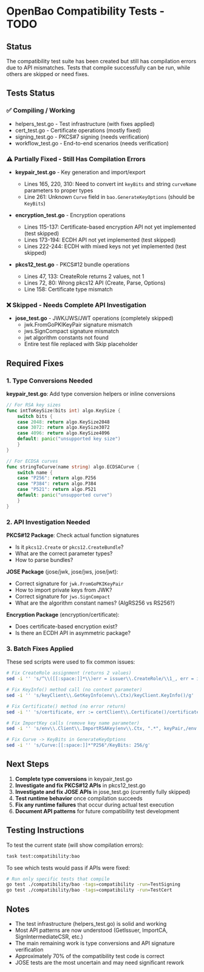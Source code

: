 # OpenBao Compatibility Tests - TODO

## Status
The compatibility test suite has been created but still has compilation errors due to API mismatches. Tests that compile successfully can be run, while others are skipped or need fixes.

## Tests Status

### ✅ Compiling / Working
- helpers_test.go - Test infrastructure (with fixes applied)
- cert_test.go - Certificate operations (mostly fixed)
- signing_test.go - PKCS#7 signing (needs verification)
- workflow_test.go - End-to-end scenarios (needs verification)

### ⚠️ Partially Fixed - Still Has Compilation Errors
- **keypair_test.go** - Key generation and import/export
  - Lines 165, 220, 310: Need to convert int `keyBits` and string `curveName` parameters to proper types
  - Line 261: Unknown `Curve` field in `bao.GenerateKeyOptions` (should be `KeyBits`)

- **encryption_test.go** - Encryption operations
  - Lines 115-137: Certificate-based encryption API not yet implemented (test skipped)
  - Lines 173-194: ECDH API not yet implemented (test skipped)
  - Lines 222-244: ECDH with mixed keys not yet implemented (test skipped)

- **pkcs12_test.go** - PKCS#12 bundle operations
  - Lines 47, 133: CreateRole returns 2 values, not 1
  - Lines 72, 80: Wrong pkcs12 API (Create, Parse, Options)
  - Line 158: Certificate type mismatch

### ❌ Skipped - Needs Complete API Investigation
- **jose_test.go** - JWK/JWS/JWT operations (completely skipped)
  - jwk.FromGoPKIKeyPair signature mismatch
  - jws.SignCompact signature mismatch
  - jwt algorithm constants not found
  - Entire test file replaced with Skip placeholder

## Required Fixes

### 1. Type Conversions Needed

**keypair_test.go**: Add type conversion helpers or inline conversions

```go
// For RSA key sizes
func intToKeySize(bits int) algo.KeySize {
    switch bits {
    case 2048: return algo.KeySize2048
    case 3072: return algo.KeySize3072
    case 4096: return algo.KeySize4096
    default: panic("unsupported key size")
    }
}

// For ECDSA curves
func stringToCurve(name string) algo.ECDSACurve {
    switch name {
    case "P256": return algo.P256
    case "P384": return algo.P384
    case "P521": return algo.P521
    default: panic("unsupported curve")
    }
}
```

### 2. API Investigation Needed

**PKCS#12 Package**: Check actual function signatures
- Is it `pkcs12.Create` or `pkcs12.CreateBundle`?
- What are the correct parameter types?
- How to parse bundles?

**JOSE Package** (jose/jwk, jose/jws, jose/jwt):
- Correct signature for `jwk.FromGoPKIKeyPair`
- How to import private keys from JWK?
- Correct signature for `jws.SignCompact`
- What are the algorithm constant names? (AlgRS256 vs RS256?)

**Encryption Package** (encryption/certificate):
- Does certificate-based encryption exist?
- Is there an ECDH API in asymmetric package?

### 3. Batch Fixes Applied

These sed scripts were used to fix common issues:

```bash
# Fix CreateRole assignment (returns 2 values)
sed -i '' 's/^\\([[:space:]]*\\)err = issuer\\.CreateRole/\\1_, err = issuer.CreateRole/g'

# Fix KeyInfo() method call (no context parameter)
sed -i '' 's/keyClient\\.GetKeyInfo(env\\.Ctx)/keyClient.KeyInfo()/g'

# Fix Certificate() method (no error return)
sed -i '' 's/certificate, err := certClient\\.Certificate()/certificate := certClient.Certificate()/g'

# Fix ImportKey calls (remove key name parameter)
sed -i '' 's/env\\.Client\\.ImportRSAKey(env\\.Ctx, ".*", keyPair,/env.Client.ImportRSAKey(env.Ctx, keyPair,/g'

# Fix Curve -> KeyBits in GenerateKeyOptions
sed -i '' 's/Curve:[[:space:]]*"P256"/KeyBits: 256/g'
```

## Next Steps

1. **Complete type conversions** in keypair_test.go
2. **Investigate and fix PKCS#12 APIs** in pkcs12_test.go
3. **Investigate and fix JOSE APIs** in jose_test.go (currently fully skipped)
4. **Test runtime behavior** once compilation succeeds
5. **Fix any runtime failures** that occur during actual test execution
6. **Document API patterns** for future compatibility test development

## Testing Instructions

To test the current state (will show compilation errors):

```bash
task test:compatibility:bao
```

To see which tests would pass if APIs were fixed:

```bash
# Run only specific tests that compile
go test ./compatibility/bao -tags=compatibility -run=TestSigning
go test ./compatibility/bao -tags=compatibility -run=TestCert
```

## Notes

- The test infrastructure (helpers_test.go) is solid and working
- Most API patterns are now understood (GetIssuer, ImportCA, SignIntermediateCSR, etc.)
- The main remaining work is type conversions and API signature verification
- Approximately 70% of the compatibility test code is correct
- JOSE tests are the most uncertain and may need significant rework
